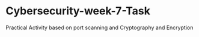 # Cybersecurity-week-7-Task
Practical Activity based on port scanning and Cryptography and Encryption
